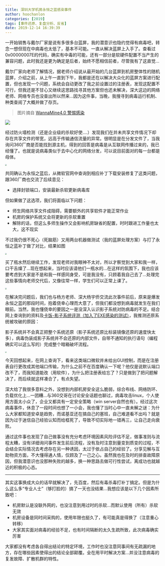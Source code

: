 ```yaml
---
title: 深圳大学机房永恒之蓝感染事件
author: hoochanlon
categories: [2019]
tags: [事件还原、复盘分析、反省]
date: 2019-12-14 16:39:39
---
```


<body style="user-select:none" />

一开始销售与戴尔厂家是说有多很多台蓝屏，我的潜意识也隐约觉得有病毒吧，转念一想但现在中病毒也太低了，基本不可能。一直从解决蓝屏上入手了。查看过0x00000007E的代码，确实有中毒的可能，还有一部分是软硬件配置不当产生的兼容问题，此时我还是更为确定是后者，始终不愿相信前者，尽管我有了这直觉...

戴尔厂家向老师了解情况，据老师介绍说从最开始的几台蓝屏到机房整体性的随机蓝屏，介绍之前，从上午一直到下午，我都是还在以解决大众化的蓝屏方案进行配置，但也发现一个问题，系统会自动更改了我之前设置过的注册表，发现这配置不可行，但我还是不甘心又继续这思路找寻其他方案但也还未解决，深大这边的网络老师、网络专员也没查出所以然来...因为这件事，当晚，我搜寻到病毒运行机制、种类查阅了大概并做了存页。

<!-- more -->

> 图片摘自 [WannaMine4.0 警惕感染](https://www.northsoar.com/News/detial/206)

![](https://i.postimg.cc/sxbSmMnq/1553131272718754.jpg)


经过防火墙检测（还是企业级的杀软好使....）发现我们在并未共享文件情况下却存在共享文件的带宽，远高于传输通信流量的异常。很明显是在分发文件了，当我询问360厂商是否能找到源主机，得到的回答是病毒是从互联网传播过来的，我已经懂了。也就是说病毒类似于去中心化的网络分发，可以说目前面对的每一台都是母体。

<img src="https://i.postimg.cc/ZnXtrsn8/IMG-20191213-113422.jpg" style="zoom:30%">

共同确认为永恒之蓝后，从微软官网中查询到相应补丁下载安装修复了这类问题，跟360厂商也交流了后续意见：

* 选择封锁端口，安装最新杀软更新病毒库

但如果做了这选项，我们将面临以下问题：

* 师生网络共享文件成阻碍，需要额外的共享软件才能正常作业
* 机房的保护系统又会将更新的杀软重置
* 解除的话，但这么多师生操作又会影响机房缺省的配置，时时跟进工作量也太大，这不现实

不过我仍很不死心（死脑筋）又用两台机器做测试（我的蓝屏处理方案）与打了永恒之蓝补丁做了对比，结果如图

<img src="https://i.postimg.cc/T1WSj1fH/IMG-20191213-120458.jpg" style="zoom:30%">

买了瓶水然后继续工作，发现老师对我眼神不太对，所以才察觉到大家和我一样，口干舌燥了...现在想起来，当时应该请他们一瓶水的...在这样的氛围下，我也应该要考虑到大家是不是和我一样感同身受，可是我没有，只顾着我自己去了...处理完这些事情向老师交代后，又像往常一样，学生们可以正常上课了。

<img src="https://i.postimg.cc/rFDfBBkq/IMG-20191213-135647.jpg" style="zoom:30%">

在解决完问题后，我们也与杨方老师、深大杨宇侨交流此次事件前后，原来是爆发永恒之蓝的那段时间，抱着侥幸心理而大意了，但我们都没想到病毒就发生在我们眼前。当然，我也懂侥幸的要因之一是没深入认识影子系统对防病毒的不足。结合网上查询到的资料及[卡饭-影子系统评测（加入了EXE感染的测试）](https://bbs.kafan.cn/thread-1778185-1-1.html)，我推测还原系统被攻破的原因：

影子系统并不会真正把整个系统还原（影子系统还原比标装镜像还原的速度快太多），病毒伪装成影子系统并不会还原的内部文件，自带不通知的执行语句（编程确实可以这么写的）完成整个暗箱破坏流程。

<img src="https://i.postimg.cc/tChrbdVv/IMG-20191212-160800.jpg" style="zoom:30%">

今天回想起来，在网上查询下，看来这类端口微软并未给出GUI控制，而是在注册表自行更改成其他端口传输，为什么之前不在百度确认一下呢？他仅是说默认端口改不了，而我知道能改（用软件），为什么把注册表给忘了？只是做到了把问题解决了，而后续就这样凑合了，有点失望。

深大给了我很多意料之外，没想到内部机房安全这么脆弱，综合布线、网络防环、负载优化上...一团糟...与360交哥在讨论安全话题也聊过，病毒攻击linux，个人使用方面太小众了，企业又都具有一定安全策略（win server自然也有）。经过这次病毒事件，休息了一段时间也想了一小会，我也懂了当时心中一直未解之谜：为什么大家都知道安卓是趋势，而诺基亚还在搞自己的塞班，自己难道看不出吗？就是因为过于迷信自己经验认知而给框死了，导致不切实际地一错再三，让自己走向衰败。

通过这件事也发现了自己做事没有充分考虑环境因素风险评估不足，做事准则与流程太糟，没有详细询问事件发生前后流程，没有及时注意到量变到质变的过程，不会结合实际情况去考虑存在另一种诱因，太过于依占自己的经验了。分享见解与互助物资方面，不大懂得通人情，仅顾及了一己之心。虽然我也在及时的排查故障原因，但我潜意识也没那种失败的越多，换一种思路去做可行性尝试，离成功也就越近的积极的心态。

---

其实这事换成大众的话早就解决了，先百度，然后有毒杀毒打补丁搞定。但是为什么这么多“专业人士”（够打脸的）搞了一天也没结果...我想应该是以下几个因素所致吧：

* 机房默认是没联外网的，也没注意到用过时的杀软...而默认使用（所有）杀软无效
* 机房设备是同时间采购的，使用年限也挺久了，有可能真是得换了（注意重心转移）
* 大家其实面对病毒的经验不足，也有时间隔断的太久生疏所致，此次病毒确实厉害

大家都没有考虑各自得出结论的特定环境，工作时也没注意同事间有无疏漏的地方，存在哪些因素使得出的结论全部颠覆。全在用平时解决方案...并没注意病毒的复发故障、扩散机群的特性。